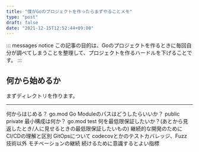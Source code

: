 ```yaml
---
title: "僕がGoのプロジェクトを作ったらまずやることメモ"
type: "post"
draft: false
date: "2021-12-15T12:52:44+09:00"
---
```


::: messages notice
この記事の目的は、Goのプロジェクトを作るときに毎回自分が調べてしまうことを整理して、プロジェクトを作るハードルを下げることです。
:::

## 何から始めるか

まずディレクトリを作ります。

---

何からはじめる？
go.mod Go Moduleのパスはどうしたらいいか？
    public
    private
最小構成は何か？
    go.mod
    test
    何を最低限保証したいか？(あとから見返したとき/人に見せるときの最低限保証したいもの)
継続的な開発のために
    CI/CDの理解と区別
    GitOpsについて
    codecovとかのテストカバレッジ、Fuzz
技術以外
    モチベーションの継続
    続けるために意識するとよい指標